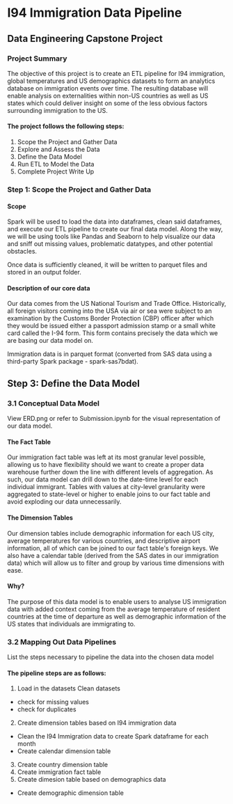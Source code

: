 # I94 Immigration Data Pipeline
## Data Engineering Capstone Project
### Project Summary
The objective of this project is to create an ETL pipeline for I94 immigration, global temperatures and US demographics datasets to form an analytics database on immigration events over time. The resulting database will enable analysis on externalities within non-US countries as well as US states which could deliver insight on some of the less obvious factors surrounding immigration to the US.

#### The project follows the following steps:

1. Scope the Project and Gather Data
2. Explore and Assess the Data
3. Define the Data Model
4. Run ETL to Model the Data
5. Complete Project Write Up
  
  
### Step 1: Scope the Project and Gather Data
#### Scope
Spark will be used to load the data into dataframes, clean said dataframes, and execute our ETL pipeline to create our final data model. Along the way, we will be using tools like Pandas and Seaborn to help visualize our data and sniff out missing values, problematic datatypes, and other potential obstacles.  

Once data is sufficiently cleaned, it will be written to parquet files and stored in an output folder.  


#### Description of our core data
Our data comes from the US National Tourism and Trade Office. Historically, all foreign visitors coming into the USA via air or sea were subject to an examination by the Customs Border Protection (CBP) officer after which they would be issued either a passport admission stamp or a small white card called the I-94 form. This form contains precisely the data which we are basing our data model on.  

Immigration data is in parquet format (converted from SAS data using a third-party Spark package - spark-sas7bdat).   

## Step 3: Define the Data Model
### 3.1 Conceptual Data Model
View ERD.png or refer to Submission.ipynb for the visual representation of our data model. 

#### The Fact Table
Our immigration fact table was left at its most granular level possible, allowing us to have flexibility should we want to create a proper data warehouse further down the line with different levels of aggregation. As such, our data model can drill down to the date-time level for each individual immigrant. Tables with values at city-level granularity were aggregated to state-level or higher to enable joins to our fact table and avoid exploding our data unnecessarily.

#### The Dimension Tables
Our dimension tables include demographic information for each US city, average temperatures for various countries, and descriptive airport information, all of which can be joined to our fact table's foreign keys. We also have a calendar table (derived from the SAS dates in our immigration data) which will allow us to filter and group by various time dimensions with ease.

#### Why?
The purpose of this data model is to enable users to analyse US immigration data with added context coming from the average temperature of resident countries at the time of departure as well as demographic information of the US states that individuals are immigrating to.

### 3.2 Mapping Out Data Pipelines
List the steps necessary to pipeline the data into the chosen data model

#### The pipeline steps are as follows:

1. Load in the datasets
Clean datasets
- check for missing values
- check for duplicates
2. Create dimension tables based on I94 immigration data
- Clean the I94 Immigration data to create Spark dataframe for each month
- Create calendar dimension table
3. Create country dimension table
4. Create immigration fact table
5. Create dimesion table based on demographics data
- Create demographic dimension table
